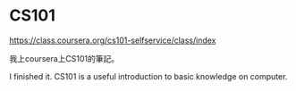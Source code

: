 CS101
=============
https://class.coursera.org/cs101-selfservice/class/index

我上coursera上CS101的筆記。

I finished it. CS101 is a useful introduction to basic knowledge on computer.
